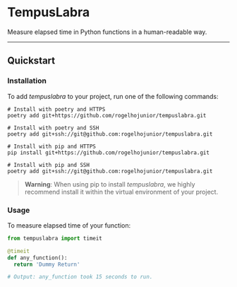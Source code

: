 # TempusLabra
Measure elapsed time in Python functions in a human-readable way.

---

## Quickstart
### Installation

To add _tempuslabra_ to your project, run one of the following commands:

```shell
# Install with poetry and HTTPS
poetry add git+https://github.com/rogelhojunior/tempuslabra.git

# Install with poetry and SSH
poetry add git+ssh://git@github.com:rogelhojunior/tempuslabra.git

# Install with pip and HTTPS
pip install git+https://github.com/rogelhojunior/tempuslabra.git

# Install with pip and SSH
poetry add git+ssh://git@github.com:rogelhojunior/tempuslabra.git
```

> **Warning**: When using pip to install _tempuslabra_, we highly recommend install it within the virtual environment of your project.

### Usage

To measure elapsed time of your function:

```python
from tempuslabra import timeit

@timeit
def any_function():
  return 'Dummy Return'

# Output: any_function took 15 seconds to run.
```
